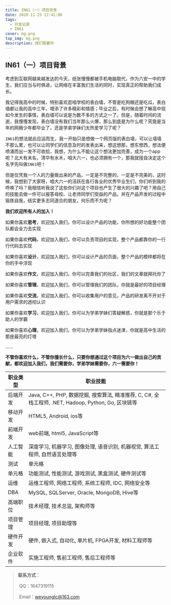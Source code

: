 ```yaml
---
title: IN61（一）项目背景
date: 2020-11-25 22:41:00
tags: 
  - 开发记录
  - IN61
cover: bg.png
top_img: bg.png
description: 我们需要你
---
```


## IN61（一）项目背景

考虑到互联网越来越发达的今天，纸张慢慢都被手机电脑取代，作为六安一中的学生，我们应当与时俱进，让网络在丰富我们生活的同时，实现真正的帮助我们成长。

我记得我高中的时候，特别喜欢逛咱学校的表白墙，不管是吃狗粮还是吃瓜，表白墙都让我的高中三年，增添了许多精彩和情感；毕业之后，有时候会想了解高中现如今发生的事情，表白墙可以说是为数不多的方式之一了。但是，随着时间的流逝，我慢慢发现，表白墙没有我们当年那么火爆，那么到底是为什么呢？究竟是当年的网瘾少年都毕业了，还是学弟学妹们太热爱学习了呢？

`IN61`的想法就此应运而生，我一开始只是想做一个网页版的表白墙，可以让墙墙不那么累，也可以让同学们的信息及时的发表出来，想这想那，想东想西，想法便喷涌而出一发不可收拾，我想，为什么不能让这个想法更加完善，成为一个app呢？北大有未名，清华有水木，咱大六一，也必须拥有一个，那我就擅自决定这个名字先叫做`IN61`吧！

但是仅凭我一个人的力量做出来的产品，一定是不完整的，一定是不完美的，这时候，我想到了大家呀，咱大六一的活跃在各行各业的优秀毕业生们，你们听到我的呼唤了吗？我相信听我说了这些你们对这个项目也产生了很大的兴趣了吧？用自己的技能去做一件可以报答母校、让老师同学们受益的产品，并在产品开发的过程中锻炼自我，结实更多志同道合的朋友，何乐而不为呢？

**我们欢迎所有人的加入！**

如果你喜欢**思考**，欢迎加入我们，你可以设计产品的功能，你所想的好功能整个团队都会全力去实现

如果你喜欢**代码**，欢迎加入我们，你可以负责项目的实现，整个产品都靠你的一行行代码去实现

如果你喜欢**设计**，欢迎加入我们，你可以设计产品的页面，整个产品的模样都将在你的手中浮现

如果你喜欢**作文**，欢迎加入我们，你可以完善我们的社区，我们的文章就拜托你了

如果你喜欢**管理**，欢迎加入我们，你可以管理我们的团队，你就是最好的项目经理

如果你喜欢**交流**，欢迎加入我们，你可以收集用户的意见，产品的研发离不开对于用户需求的透彻认识

如果你喜欢**学习**，欢迎加入我们，你可以为学弟学妹们答疑解惑，你就是那个乐于助人的学霸

如果你喜欢**心理**，欢迎加入我们，你可以为学弟学妹指点迷津，你就是高中生活的那座最亮的灯塔

......

**不管你喜欢什么，不管你擅长什么，只要你想通过这个项目为六一做出自己的贡献，都欢迎加入我们，我们需要你，学弟学妹需要你，六一需要你！**



|  职业类型 | 职业技能  |
|  ----  | ----  |
| 后端开发  | Java, C++, PHP, 数据挖掘, 搜索算法, 精准推荐, C, C#, 全栈工程师, .NET, Hadoop, Python, Go, 区块链等 |
| 移动开发  | HTML5, Android, ios等 |
| 前端开发  | web前端, html5, JavaScript等 |
| 人工智能  | 深度学习, 机器学习, 图像处理, 语音识别, 机器视觉, 算法工程师, 自然语言处理等 |
| 测试  | 单元格 |
| 单元格  | 功能测试, 性能测试, 游戏测试, 黑盒测试, 硬件测试等 |
| 运维  | 运维工程师, 网络工程师, 系统工程师, IDC, 网络安全等 |
| DBA  | MySQL, SQLServer, Oracle, MongoDB, Hive等 |
| 高端职位  | 技术经理, 技术总监, 架构师等 |
| 项目管理  | 项目经理, 项目助理等 |
| 硬件开发  | 硬件, 嵌入式, 自动化, 单片机, FPGA开发, 材料工程师等 |
| 企业软件  | 实施工程师, 售前工程师, 售后工程师等 |



> **联系方式**：
>
> ​	QQ：1647319115
>
> ​	Email：weyounglc@163.com